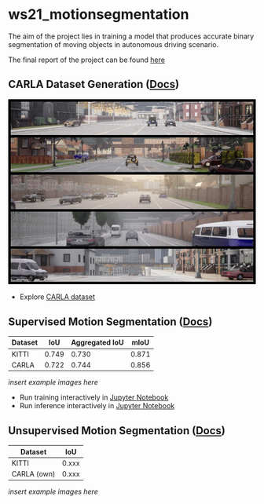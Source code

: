 # ws21_motionsegmentation

The aim of the project lies in training a model that produces accurate binary segmentation of moving objects in autonomous driving scenario.

The final report of the project can be found [here](final_report.pdf)

## CARLA Dataset Generation ([Docs](/docs/carla.md))

![Collection](/docs/assets/CarlaSamples.jpg)

 - Explore [CARLA dataset](/)

## Supervised Motion Segmentation ([Docs](docs/supervised.md))

| Dataset      | IoU        | Aggregated IoU    | mIoU |
| ------------ | ---------- | ----------------- | ---- |
| KITTI        | 0.749      | 0.730             | 0.871|
| CARLA        | 0.722      | 0.744             | 0.856|

*insert example images here*

 - Run training interactively in [Jupyter Notebook](/)
 - Run inference interactively in [Jupyter Notebook](/supervised/inference.ipynb)

## Unsupervised Motion Segmentation ([Docs](docs/unsupervised.md))

| Dataset      | IoU        |
| ------------ | ---------- |
| KITTI        | 0.xxx      |
| CARLA (own)  | 0.xxx      |

*insert example images here*